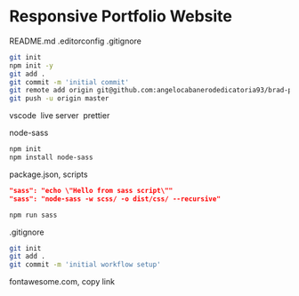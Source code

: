 # Responsive Portfolio Website

README.md
.editorconfig
.gitignore

```bash
git init
npm init -y
git add .
git commit -m 'initial commit'
git remote add origin git@github.com:angelocabanerodedicatoria93/brad-portfolio-1.git
git push -u origin master
```

vscode
&nbsp;live server
&nbsp;prettier

node-sass

```bash
npm init
npm install node-sass
```

package.json, scripts

```json
"sass": "echo \"Hello from sass script\""
"sass": "node-sass -w scss/ -o dist/css/ --recursive"
```

```bash
npm run sass
```

.gitignore

```bash
git init
git add .
git commit -m 'initial workflow setup'
```

fontawesome.com, copy link
